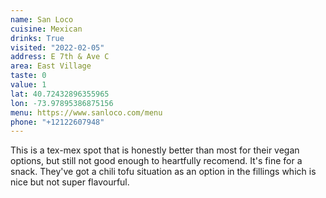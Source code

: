 ```yaml
---
name: San Loco
cuisine: Mexican
drinks: True
visited: "2022-02-05"
address: E 7th & Ave C
area: East Village
taste: 0
value: 1
lat: 40.72432896355965
lon: -73.97895386875156
menu: https://www.sanloco.com/menu
phone: "+12122607948"
---
```


This is a tex-mex spot that is honestly better than most for their vegan options, but still not good enough to heartfully recomend. It's fine for a snack. They've got a chili tofu situation as an option in the fillings which is nice but not super flavourful.
